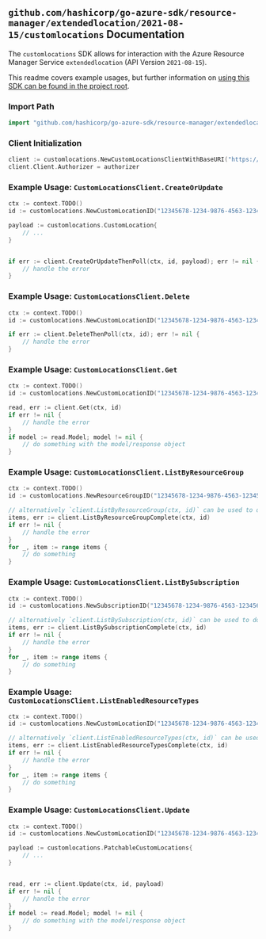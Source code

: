 
## `github.com/hashicorp/go-azure-sdk/resource-manager/extendedlocation/2021-08-15/customlocations` Documentation

The `customlocations` SDK allows for interaction with the Azure Resource Manager Service `extendedlocation` (API Version `2021-08-15`).

This readme covers example usages, but further information on [using this SDK can be found in the project root](https://github.com/hashicorp/go-azure-sdk/tree/main/docs).

### Import Path

```go
import "github.com/hashicorp/go-azure-sdk/resource-manager/extendedlocation/2021-08-15/customlocations"
```


### Client Initialization

```go
client := customlocations.NewCustomLocationsClientWithBaseURI("https://management.azure.com")
client.Client.Authorizer = authorizer
```


### Example Usage: `CustomLocationsClient.CreateOrUpdate`

```go
ctx := context.TODO()
id := customlocations.NewCustomLocationID("12345678-1234-9876-4563-123456789012", "example-resource-group", "resourceValue")

payload := customlocations.CustomLocation{
	// ...
}


if err := client.CreateOrUpdateThenPoll(ctx, id, payload); err != nil {
	// handle the error
}
```


### Example Usage: `CustomLocationsClient.Delete`

```go
ctx := context.TODO()
id := customlocations.NewCustomLocationID("12345678-1234-9876-4563-123456789012", "example-resource-group", "resourceValue")

if err := client.DeleteThenPoll(ctx, id); err != nil {
	// handle the error
}
```


### Example Usage: `CustomLocationsClient.Get`

```go
ctx := context.TODO()
id := customlocations.NewCustomLocationID("12345678-1234-9876-4563-123456789012", "example-resource-group", "resourceValue")

read, err := client.Get(ctx, id)
if err != nil {
	// handle the error
}
if model := read.Model; model != nil {
	// do something with the model/response object
}
```


### Example Usage: `CustomLocationsClient.ListByResourceGroup`

```go
ctx := context.TODO()
id := customlocations.NewResourceGroupID("12345678-1234-9876-4563-123456789012", "example-resource-group")

// alternatively `client.ListByResourceGroup(ctx, id)` can be used to do batched pagination
items, err := client.ListByResourceGroupComplete(ctx, id)
if err != nil {
	// handle the error
}
for _, item := range items {
	// do something
}
```


### Example Usage: `CustomLocationsClient.ListBySubscription`

```go
ctx := context.TODO()
id := customlocations.NewSubscriptionID("12345678-1234-9876-4563-123456789012")

// alternatively `client.ListBySubscription(ctx, id)` can be used to do batched pagination
items, err := client.ListBySubscriptionComplete(ctx, id)
if err != nil {
	// handle the error
}
for _, item := range items {
	// do something
}
```


### Example Usage: `CustomLocationsClient.ListEnabledResourceTypes`

```go
ctx := context.TODO()
id := customlocations.NewCustomLocationID("12345678-1234-9876-4563-123456789012", "example-resource-group", "resourceValue")

// alternatively `client.ListEnabledResourceTypes(ctx, id)` can be used to do batched pagination
items, err := client.ListEnabledResourceTypesComplete(ctx, id)
if err != nil {
	// handle the error
}
for _, item := range items {
	// do something
}
```


### Example Usage: `CustomLocationsClient.Update`

```go
ctx := context.TODO()
id := customlocations.NewCustomLocationID("12345678-1234-9876-4563-123456789012", "example-resource-group", "resourceValue")

payload := customlocations.PatchableCustomLocations{
	// ...
}


read, err := client.Update(ctx, id, payload)
if err != nil {
	// handle the error
}
if model := read.Model; model != nil {
	// do something with the model/response object
}
```

